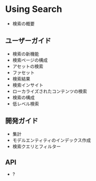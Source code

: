 # Using Search

  - 検索の概要

## ユーザーガイド

  - 検索の新機能
  - 検索ページの構成
  - アセットの検索
  - ファセット
  - 検索結果
  - 検索インサイト
  - ローカライズされたコンテンツの検索
  - 検索の構成
  - 低レベル検索

## 開発ガイド

  - 集計
  - モデルエンティティのインデックス作成
  - 検索クエリとフィルター

## API

  - ?
